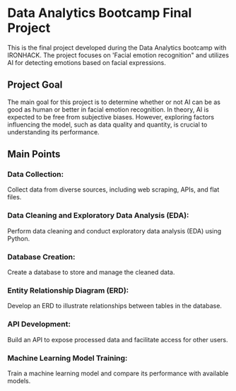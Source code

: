 # Data Analytics Bootcamp Final Project
This is the final project developed during the Data Analytics bootcamp with IRONHACK. The project focuses on 'Facial emotion recognition" and utilizes AI for detecting emotions based on facial expressions. 

## Project Goal
The main goal for this project is to determine  whether or not AI can be as good as human or better in facial emotion recognition. In theory, AI is expected to be free from subjective biases. However, exploring factors influencing the model, such as data quality and quantity, is crucial to understanding its performance.

## Main Points
### Data Collection:
Collect data from diverse sources, including web scraping, APIs, and flat files.

### Data Cleaning and Exploratory Data Analysis (EDA):
Perform data cleaning and conduct exploratory data analysis (EDA) using Python.

### Database Creation:
Create a database to store and manage the cleaned data.

### Entity Relationship Diagram (ERD):
Develop an ERD to illustrate relationships between tables in the database.

### API Development:
Build an API to expose processed data and facilitate access for other users.

### Machine Learning Model Training:
Train a machine learning model and compare its performance with available models.

